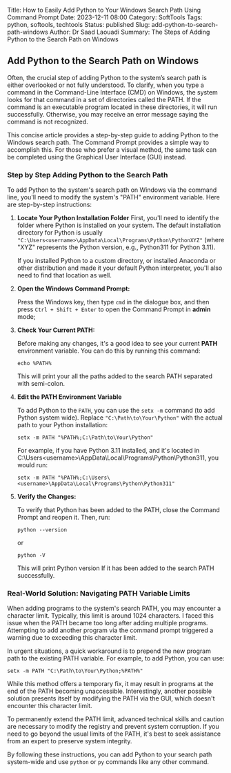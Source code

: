 Title: How to Easily Add Python to Your Windows Search Path Using Command Prompt
Date: 2023-12-11 08:00
Category: SoftTools
Tags: python, softools, techtools
Status: published
Slug: add-python-to-search-path-windows
Author: Dr Saad Laouadi
Summary: The Steps of Adding Python to the Search Path on Windows 


## Add Python to the Search Path on Windows

Often, the crucial step of adding Python to the system’s search path is either overlooked or not fully understood. To clarify, when you type a command in the Command-Line Interface (CMD) on Windows, the system looks for that command in a set of directories called the PATH. If the command is an executable program located in these directories, it will run successfully. Otherwise, you may receive an error message saying the command is not recognized.

This concise article provides a step-by-step guide to adding Python to the Windows search path. The Command Prompt provides a simple way to accomplish this. For those who prefer a visual method, the same task can be completed using the Graphical User Interface (GUI) instead.


### Step by Step Adding Python to the Search Path

To add Python to the system's search path on Windows via the command line, you'll need to modify the system's "PATH" environment variable. Here are step-by-step instructions:

1. **Locate Your Python Installation Folder**
	First, you'll need to identify the folder where Python is installed on your system. The default installation directory for Python is usually `"C:\Users<username>\AppData\Local\Programs\Python\PythonXYZ"` (where "XYZ" represents the Python version, e.g., Python311 for Python 3.11). 

	If you installed Python to a custom directory, or installed Anaconda or other distribution and made it your default Python interpreter, you'll also need to find that location as well.

2. **Open the Windows Command Prompt:**

	Press the Windows key, then type `cmd` in the dialogue box, and then press `Ctrl + Shift + Enter` to open the Command Prompt in **admin** mode;

3. **Check Your Current PATH:**

	Before making any changes, it's a good idea to see your current **PATH** environment variable. You can do this by running this command:

	```
	echo %PATH%
	```

	This will print your all the paths added to the search PATH separated with semi-colon. 

4. **Edit the PATH Environment Variable**

	To add Python to the `PATH`, you can use the `setx -m` command (to add Python system wide). Replace `"C:\Path\to\Your\Python"` with the actual path to your Python installation:
	
	```
	setx -m PATH "%PATH%;C:\Path\to\Your\Python"
	```
	
	For example, if you have Python 3.11 installed, and it's located in C:\Users\<username>\AppData\Local\Programs\Python\Python311, you would run:
	
	```
	setx -m PATH "%PATH%;C:\Users\<username>\AppData\Local\Programs\Python\Python311"
	```


5. **Verify the Changes:**

	To verify that Python has been added to the PATH, close the Command Prompt and reopen it. Then, run:
	
	```
	python --version
	```
	
	or 
		
	```
	python -V
	```

	This will print Python version If it has been added to the search PATH successfully. 

### Real-World Solution: Navigating PATH Variable Limits

When adding programs to the system's search PATH, you may encounter a character limit. Typically, this limit is around 1024 characters. I faced this issue when the PATH became too long after adding multiple programs. Attempting to add another program via the command prompt triggered a warning due to exceeding this character limit.

In urgent situations, a quick workaround is to prepend the new program path to the existing PATH variable. For example, to add Python, you can use:

```
setx -m PATH "C:\Path\to\Your\Python;%PATH%"
```

While this method offers a temporary fix, it may result in programs at the end of the PATH becoming unaccessible. Interestingly, another possible solution presents itself by modifying the PATH via the GUI, which doesn't encounter this character limit.

To permanently extend the PATH limit, advanced technical skills and caution are necessary to modify the registry and prevent system corruption. If you need to go beyond the usual limits of the PATH, it's best to seek assistance from an expert to preserve system integrity.

By following these instructions, you can add Python to your search path system-wide and use `python` or `py` commands like any other command. 

